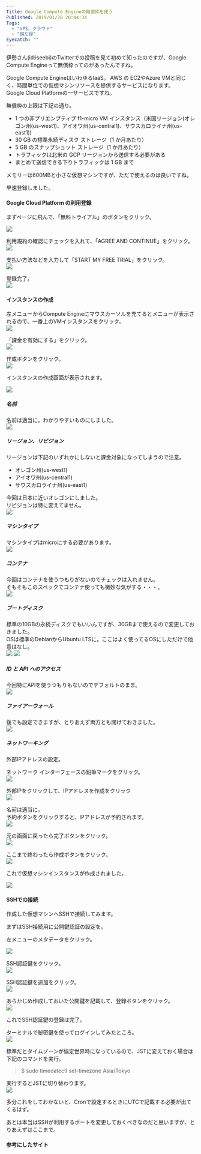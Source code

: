 ```yaml
---
Title: Google Compute Engineの無償枠を使う
Published: 2019/01/28 20:44:34
Tags:
  - "VPS、クラウド"
  - "備忘録"
Eyecatch: ""
---
```

伊勢さん(id:iseebi)のTwitterでの投稿を見て初めて知ったのですが、Google Compute Engineって無償枠ってのがあったんですね。  

Google Compute EngineはいわゆるIaaS。 AWS の EC2やAzure VMと同じく、時間単位での仮想マシンリソースを提供するサービスになります。  
Google Cloud Platformの一サービスですね。  

無償枠の上限は下記の通り。  

* 1 つの非プリエンプティブ f1-micro VM インスタンス（米国リージョン(オレゴン州(us-west1)、アイオワ州(us-central1)、サウスカロライナ州(us-east1))  
* 30 GB の標準永続ディスク ストレージ（1 か月あたり）  
* 5 GB のスナップショット ストレージ（1 か月あたり）  
* トラフィックは北米の GCP リージョンから送信する必要がある
* まとめて送信できる下りトラフィックは 1 GB まで  

<?# OEmbed "https://cloud.google.com/free/docs/always-free-usage-limits" /?>

メモリーは600MBと小さな仮想マシンですが、ただで使えるのは良いですね。  

早速登録しました。  





#### Google Cloud Platform の利用登録
まずページに飛んで、「無料トライアル」のボタンをクリック。  

![](20190128154954.png)   

利用規約の確認にチェックを入れて、「AGREE AND CONTINUE」をクリック。    
![](20190128155045.png) 

支払い方法などを入力して「START MY FREE TRIAL」をクリック。  
![](20190128155325.png) 

登録完了。  
![](20190128155428.png) 

#### インスタンスの作成

左メニューからCompute Engineにマウスカーソルを充てるとメニューが表示されるので、一番上のVMインスタンスをクリック。  
![](20190128155615.png)   

「課金を有効にする」をクリック。  
![](20190128160015.png) 

作成ボタンをクリック。  
![](20190128160257.png)   

インスタンスの作成画面が表示されます。  

![](20190128160347.png) 

##### 名前  
名前は適当に。わかりやすいものにしました。    
![](20190128160454.png)   

##### リージョン、リビジョン  
リージョンは下記のいずれかにしないと課金対象になってしまうので注意。  
* オレゴン州(us-west1)  
* アイオワ州(us-central1)  
* サウスカロライナ州(us-east1)

今回は日本に近いオレゴンにしました。  
リビジョンは特に変えてません。  
![](20190128160748.png) 

##### マシンタイプ  
マシンタイプはmicroにする必要があります。  
![](20190128160930.png) 

##### コンテナ  
今回はコンテナを使うつもりがないのでチェックは入れません。  
そもそもこのスペックでコンテナ使っても微妙な気がする・・・。   
![](20190128161043.png) 


##### ブートディスク  
標準の10GBの永続ディスクでもいいんですが、30GBまで使えるので変更しておきました。  
OSは標準のDebianからUbuntu LTSに。ここはよく使ってるOSにしただけで他意はなし。  
![](20190128161214.png) 
![](20190128161344.png) 

##### ID と API へのアクセス  
今回特にAPIを使うつもりもないのでデフォルトのまま。  
![](20190128161506.png)   

##### ファイアーウォール  
後でも設定できますが、とりあえず両方とも開けておきました。  
![](20190128161603.png) 

##### ネットワーキング  
外部IPアドレスの設定。  

ネットワーク インターフェースの鉛筆マークをクリック。  
![](20190128161835.png)   

外部IPをクリックして、IPアドレスを作成をクリック   
![](20190128162009.png) 

名前は適当に。  
予約ボタンをクリックすると、IPアドレスが予約されます。  
![](20190128162045.png)   

元の画面に戻ったら完了ボタンをクリック。  
![](20190128162205.png)   

ここまで終わったら作成ボタンをクリック。  
![](20190128162304.png)   

これで仮想マシンインスタンスが作成されました。  

![](20190128162456.png)   

#### SSHでの接続  

作成した仮想マシンへSSHで接続してみます。  

まずはSSH接続用に公開鍵認証の設定を。  

左メニューのメタデータをクリック。  

![](20190128170138.png) 

SSH認証鍵をクリック。  
![](20190128170227.png) 

SSH認証鍵を追加をクリック。  
![](20190128170432.png) 

あらかじめ作成しておいた公開鍵を記載して、登録ボタンをクリック。    
![](20190128170618.png) 

これでSSH認証鍵の登録は完了。  

ターミナルで秘密鍵を使ってログインしてみたところ。  
![](20190128172108.png) 

標準だとタイムゾーンが協定世界時になっているので、JSTに変えておく場合は下記のコマンドを実行。  
> $ sudo timedatectl set-timezone Asia/Tokyo  

実行するとJSTに切り替わります。  
![](20190128172145.png)   

多分これをしておかないと、Cronで設定するときにUTCで記載する必要が出てくるはず。  

あとは本当はSSHが利用するポートを変更しておくべきなのだと思いますが、とりあえずはここまで。  

#### 参考にしたサイト  

<?# OEmbed "https://qiita.com/ndxbn/items/7ef0a96e409a5b5837bd" /?>  
 
<?# OEmbed "https://blog.apar.jp/web/6966/" /?>

